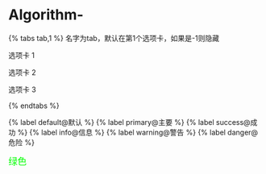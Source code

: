 # Algorithm-

{% tabs tab,1 %} 名字为tab，默认在第1个选项卡，如果是-1则隐藏
<!-- tab -->
选项卡 1 
<!-- endtab -->
<!-- tab -->
选项卡 2
<!-- endtab -->
<!-- tab A -->
选项卡 3
<!-- endtab -->
{% endtabs %}

{% label default@默认 %} {% label primary@主要 %} {% label success@成功 %} {% label info@信息 %} {% label warning@警告 %} {% label danger@危险 %}

<font color="#00FF00" size="4px">绿色</font>

